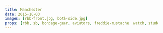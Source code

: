 ```yaml
---
title: Manchester
date: 2015-10-03
images: [rbb-front.jpg, both-side.jpg]
props: [rbb, sb, bondage-gear, aviators, freddie-mustache, watch, studded-black-choker, jeep]
---
```

